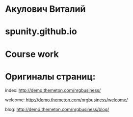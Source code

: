 # Акулович Виталий
# spunity.github.io
# Course work
# Оригиналы страниц:

index: http://demo.themeton.com/nrgbusiness/

welcome: http://demo.themeton.com/nrgbusiness/welcome/

blog: http://demo.themeton.com/nrgbusiness/blog/
